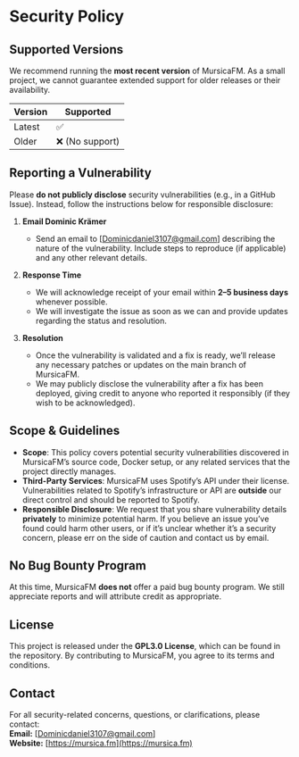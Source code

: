 # Security Policy

## Supported Versions

We recommend running the **most recent version** of MursicaFM. As a small project, we cannot guarantee extended support for older releases or their availability.

| Version | Supported          |
| ------- | ------------------ |
| Latest  | ✅                 |
| Older   | ❌ (No support)    |

## Reporting a Vulnerability

Please **do not publicly disclose** security vulnerabilities (e.g., in a GitHub Issue). Instead, follow the instructions below for responsible disclosure:

1. **Email Dominic Krämer**  
   - Send an email to [Dominicdaniel3107@gmail.com] describing the nature of the vulnerability. Include steps to reproduce (if applicable) and any other relevant details.

2. **Response Time**  
   - We will acknowledge receipt of your email within **2–5 business days** whenever possible.  
   - We will investigate the issue as soon as we can and provide updates regarding the status and resolution.

3. **Resolution**  
   - Once the vulnerability is validated and a fix is ready, we’ll release any necessary patches or updates on the main branch of MursicaFM.  
   - We may publicly disclose the vulnerability after a fix has been deployed, giving credit to anyone who reported it responsibly (if they wish to be acknowledged).

## Scope & Guidelines

- **Scope**: This policy covers potential security vulnerabilities discovered in MursicaFM’s source code, Docker setup, or any related services that the project directly manages.  
- **Third-Party Services**: MursicaFM uses Spotify’s API under their license. Vulnerabilities related to Spotify’s infrastructure or API are **outside** our direct control and should be reported to Spotify.  
- **Responsible Disclosure**: We request that you share vulnerability details **privately** to minimize potential harm. If you believe an issue you’ve found could harm other users, or if it’s unclear whether it’s a security concern, please err on the side of caution and contact us by email.

## No Bug Bounty Program

At this time, MursicaFM **does not** offer a paid bug bounty program. We still appreciate reports and will attribute credit as appropriate.

## License

This project is released under the **GPL3.0 License**, which can be found in the repository. By contributing to MursicaFM, you agree to its terms and conditions.

## Contact

For all security-related concerns, questions, or clarifications, please contact:  
**Email:** [Dominicdaniel3107@gmail.com]  
**Website:** [https://mursica.fm](https://mursica.fm)
